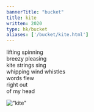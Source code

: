 ```yaml
---
bannerTitle: "bucket" 
title: kite
written: 2020
type: hk/bucket
aliases: ['/bucket/kite.html']
---
```


lifting spinning  
breezy pleasing  
kite strings sing  
whipping wind whistles  
words flew  
right out  
of my head


!["kite"](/images/bucket/kite.jpg "kite")  

